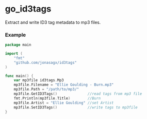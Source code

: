 # go_id3tags

Extract and write ID3 tag metadata to mp3 files.

### Example

``` go
package main

import (
	"fmt"
	"github.com/jonasagx/id3tags"
)

func main() {
	var mp3file id3tags.Mp3
	mp3file.Filename = "Ellie Goulding - Burn.mp3"
	mp3file.Path = "/path/to/mp3/"
	mp3file.GetID3Tags()              //read tags from mp3 file
	fmt.Println(mp3file.Title)        //Burn
	mp3file.Artist = "Ellie Goulding" //set Artist
	mp3file.SetID3Tags()              //write tags to mp3file
}
```
